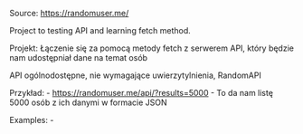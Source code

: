 Source: https://randomuser.me/

Project to testing API and learning fetch method.

Projekt: Łączenie się za pomocą metody fetch z serwerem API, który
będzie nam udostępniał dane na temat osób

API ogólnodostępne, nie wymagające uwierzytylnienia, RandomAPI

Przykład: 
	- https://randomuser.me/api/?results=5000
	- To da nam listę 5000 osób z ich danymi w formacie JSON
	
Examples:
	- 
